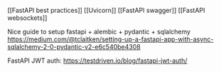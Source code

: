 [[FastAPI best practices]]
[[Uvicorn]]
[[FastAPI swagger]]
[[FastAPI websockets]]

Nice guide to setup fastapi + alembic + pydantic + sqlalchemy
https://medium.com/@tclaitken/setting-up-a-fastapi-app-with-async-sqlalchemy-2-0-pydantic-v2-e6c540be4308

FastAPI JWT auth:
https://testdriven.io/blog/fastapi-jwt-auth/